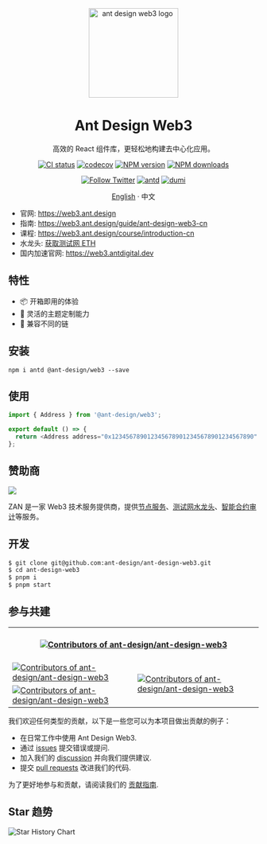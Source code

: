 <div align="center">

<img height="180" alt="ant design web3 logo" src="https://github.com/ant-design/ant-design/assets/507615/12d2c16d-92b1-4202-ba6f-4da5ee3622ba">

<h1 align="center">Ant Design Web3</h1>

高效的 React 组件库，更轻松地构建去中心化应用。

[![CI status][github-action-image]][github-action-url] [![codecov][codecov-image]][codecov-url] [![NPM version][npm-image]][npm-url] [![NPM downloads][download-image]][download-url]

[![Follow Twitter][twitter-image]][twitter-url] [![antd][antd-image]][antd-url] [![dumi][dumi-image]][dumi-url]

[English](./README.md) · 中文

[github-action-image]: https://github.com/ant-design/ant-design-web3/workflows/Test/badge.svg
[github-action-url]: https://github.com/ant-design/ant-design-web3/actions/workflows/test.yml
[codecov-image]: https://img.shields.io/codecov/c/github/ant-design/ant-design-web3/master.svg?style=flat-square
[codecov-url]: https://codecov.io/gh/ant-design/ant-design-web3/branch/master
[npm-image]: https://img.shields.io/npm/v/@ant-design/web3.svg?style=flat-square
[npm-url]: https://npmjs.org/package/@ant-design/web3
[download-image]: https://img.shields.io/npm/dm/@ant-design/web3.svg?style=flat-square
[download-url]: https://npmjs.org/package/@ant-design/web3
[dumi-image]: https://img.shields.io/badge/docs%20by-dumi-blue?style=flat-square
[dumi-url]: https://github.com/umijs/dumi
[antd-image]: https://img.shields.io/badge/-Ant%20Design-blue?labelColor=black&logo=antdesign&style=flat-square
[antd-url]: https://ant.design
[twitter-image]: https://img.shields.io/twitter/follow/AntDesignWeb3.svg?label=Ant%20Design%20Web3
[twitter-url]: https://twitter.com/AntDesignWeb3
[bundlephobia-image]: https://badgen.net/bundlephobia/minzip/@ant-design/web3?style=flat-square
[bundlephobia-url]: https://bundlephobia.com/package/@ant-design/web3

</div>

- 官网: https://web3.ant.design
- 指南: https://web3.ant.design/guide/ant-design-web3-cn
- 课程: https://web3.ant.design/course/introduction-cn
- 水龙头: [获取测试网 ETH](https://zan.top/faucet?chInfo=ch_antdweb3)
- 国内加速官网: https://web3.antdigital.dev

## 特性

- 📦 开箱即用的体验
- 🎨 灵活的主题定制能力
- 🔌 兼容不同的链

## 安装

```shell
npm i antd @ant-design/web3 --save
```

## 使用

```ts
import { Address } from '@ant-design/web3';

export default () => {
  return <Address address="0x1234567890123456789012345678901234567890" />;
};
```

## 赞助商

<a href="https://zan.top?chInfo=ch_antdweb3"><image src="https://mdn.alipayobjects.com/huamei_hsbbrh/afts/img/A*ybcRSrUPqhsAAAAAAAAAAAAADiOMAQ/original" /></a>

ZAN 是一家 Web3 技术服务提供商，提供[节点服务](https://zan.top/home/node-service?chInfo=ch_antdweb3)、[测试网水龙头](https://zan.top/faucet?chInfo=ch_antdweb3)、[智能合约审计](https://zan.top/home/ai-scan?chInfo=ch_antdweb3)等服务。

## 开发

```bash
$ git clone git@github.com:ant-design/ant-design-web3.git
$ cd ant-design-web3
$ pnpm i
$ pnpm start
```

## 参与共建

<a href="https://github.com/ant-design/ant-design-web3/graphs/contributors" target="_blank">
  <table>
    <tr>
      <th colspan="2">
        <br/>
        <img
          alt="Contributors of ant-design/ant-design-web3"
          src="https://contrib.rocks/image?repo=ant-design/ant-design-web3"
        />
        <br/><br/>
      </th>
    </tr>
    <tr>
      <td>
        <picture>
          <source 
            media="(prefers-color-scheme: dark)" 
            srcset="https://next.ossinsight.io/widgets/official/compose-org-active-contributors/thumbnail.png?activity=active&period=past_28_days&owner_id=12101536&repo_ids=680030799&image_size=2x3&color_scheme=dark"
          />
          <img 
            alt="Contributors of ant-design/ant-design-web3" 
            src="https://next.ossinsight.io/widgets/official/compose-org-active-contributors/thumbnail.png?activity=active&period=past_28_days&owner_id=12101536&repo_ids=680030799&image_size=2x3&color_scheme=light"
          />
        </picture>
      </td>
      <td rowspan="2">
        <picture>
          <source 
            media="(prefers-color-scheme: dark)" 
            srcset="https://next.ossinsight.io/widgets/official/compose-org-participants-growth/thumbnail.png?activity=active&period=past_28_days&owner_id=12101536&repo_ids=680030799&image_size=4x7&color_scheme=dark"
          />
          <img 
            alt="Contributors of ant-design/ant-design-web3" 
            src="https://next.ossinsight.io/widgets/official/compose-org-participants-growth/thumbnail.png?activity=active&period=past_28_days&owner_id=12101536&repo_ids=680030799&image_size=4x7&color_scheme=light"
          />
        </picture>
      </td>
    </tr>
    <tr>
      <td>
        <picture>
          <source 
            media="(prefers-color-scheme: dark)" 
            srcset="https://next.ossinsight.io/widgets/official/compose-org-active-contributors/thumbnail.png?activity=new&period=past_28_days&owner_id=12101536&repo_ids=680030799&image_size=2x3&color_scheme=dark"
          />
          <img 
            alt="Contributors of ant-design/ant-design-web3" 
            src="https://next.ossinsight.io/widgets/official/compose-org-active-contributors/thumbnail.png?activity=new&period=past_28_days&owner_id=12101536&repo_ids=680030799&image_size=2x3&color_scheme=light"
          />
        </picture>
      </td>
    </tr>
  </table>
</a>

我们欢迎任何类型的贡献，以下是一些您可以为本项目做出贡献的例子：

- 在日常工作中使用 Ant Design Web3.
- 通过 [issues](https://github.com/ant-design/ant-design-web3/issues) 提交错误或提问.
- 加入我们的 [discussion](https://github.com/ant-design/ant-design-web3/discussions) 并向我们提供建议.
- 提交 [pull requests](https://github.com/ant-design/ant-design-web3/pulls) 改进我们的代码.

为了更好地参与和贡献，请阅读我们的 [贡献指南](https://web3.ant.design/guide/contributing-cn).

## Star 趋势

<picture>
  <source media="(prefers-color-scheme: dark)" srcset="https://api.star-history.com/svg?repos=ant-design/ant-design-web3&type=Date&theme=dark" />
  <source media="(prefers-color-scheme: light)" srcset="https://api.star-history.com/svg?repos=ant-design/ant-design-web3&type=Date" />
  <img alt="Star History Chart" src="https://api.star-history.com/svg?repos=ant-design/ant-design-web3&type=Date" />
</picture>
